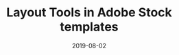 ---
layout: post
title: Layout Tools in Adobe Stock templates
date: 2019-08-02
categories: publication
root: /work/
description: Using styles, pages and more in Adobe Stock templates for InDesign
redirect: https://blog.adobe.com/en/2019/08/02/layout-tools-in-adobe-stock-templates#gs.l1qa7z
---